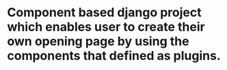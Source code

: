 # Component based django project which enables user to create their own opening page by using the components that defined as plugins.
